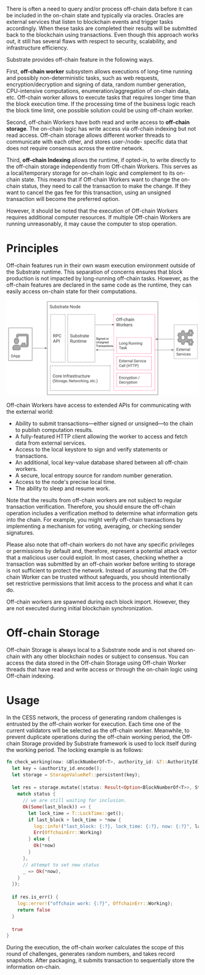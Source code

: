 There is often a need to query and/or process off-chain data before it can be included in the on-chain state and typically via oracles. Oracles are external services that listen to blockchain events and trigger tasks accordingly. When these tasks are completed their results will be submitted back to the blockchain using transactions. Even though this approach works out, it still has several flaws with respect to security, scalability, and infrastructure efficiency.

Substrate provides off-chain feature in the following ways.

First, **off-chain worker** subsystem allows executions of long-time running and possibly non-deterministic tasks, such as web requests, encryption/decryption and signing of data, random number generation, CPU-intensive computations, enumeration/aggregation of on-chain data, etc. Off-chain worker allows to execute tasks that requires longer time than the block execution time. If the processing time of the business logic reach the block time limit, one possible solution could be using off-chain worker.

Second, off-chain Workers have both read and write access to **off-chain storage**. The on-chain logic has write access via off-chain indexing but not read access. Off-chain storage allows different worker threads to communicate with each other, and stores user-/node- specific data that does not require consensus across the entire network.

Third, **off-chain Indexing** allows the runtime, if opted-in, to write directly to the off-chain storage independently from Off-chain Workers. This serves as a local/temporary storage for on-chain logic and complement to its on-chain state. This means that if Off-chain Workers want to change the on-chain status, they need to call the transaction to make the change. If they want to cancel the gas fee for this transaction, using an unsigned transaction will become the preferred option.

However, it should be noted that the execution of Off-chain Workers requires additional computer resources. If multiple Off-chain Workers are running unreasonably, it may cause the computer to stop operation.

# Principles

Off-chain features run in their own wasm execution environment outside of the Substrate runtime. This separation of concerns ensures that block production is not impacted by long-running off-chain tasks. However, as the off-chain features are declared in the same code as the runtime, they can easily access on-chain state for their computations.

![Off-chain Worker](../../assets/concepts/blockchain-core/off-chain-worker.png)

Off-chain Workers have access to extended APIs for communicating with the external world:

- Ability to submit transactions—either signed or unsigned—to the chain to publish computation results.
- A fully-featured HTTP client allowing the worker to access and fetch data from external services.
- Access to the local keystore to sign and verify statements or transactions.
- An additional, local key-value database shared between all off-chain workers.
- A secure, local entropy source for random number generation.
- Access to the node's precise local time.
- The ability to sleep and resume work.

Note that the results from off-chain workers are not subject to regular transaction verification. Therefore, you should ensure the off-chain operation includes a verification method to determine what information gets into the chain. For example, you might verify off-chain transactions by implementing a mechanism for voting, averaging, or checking sender signatures.

Please also note that off-chain workers do not have any specific privileges or permissions by default and, therefore, represent a potential attack vector that a malicious user could exploit. In most cases, checking whether a transaction was submitted by an off-chain worker before writing to storage is not sufficient to protect the network. Instead of assuming that the Off-chain Worker can be trusted without safeguards, you should intentionally set restrictive permissions that limit access to the process and what it can do.

Off-chain workers are spawned during each block import. However, they are not executed during initial blockchain synchronization.

# Off-chain Storage

Off-chain Storage is always local to a Substrate node and is not shared on-chain with any other blockchain nodes or subject to consensus. You can access the data stored in the Off-chain Storage using Off-chain Worker threads that have read and write access or through the on-chain logic using Off-chain indexing.

# Usage

In the CESS network, the process of generating random challenges is entrusted by the off-chain worker for execution. Each time one of the current validators will be selected as the off-chain worker. Meanwhile, to prevent duplicate operations during the off-chain working period, the Off-chain Storage provided by Substrate framework is used to lock itself during the working period. The locking example is as follows:

```rust
fn check_working(now: &BlockNumberOf<T>, authority_id: &T::AuthorityId) -> bool {
  let key = &authority_id.encode();
  let storage = StorageValueRef::persistent(key);

  let res = storage.mutate(|status: Result<Option<BlockNumberOf<T>>, StorageRetrievalError>| {
    match status {
      // we are still waiting for inclusion.
      Ok(Some(last_block)) => {
        let lock_time = T::LockTime::get();
        if last_block + lock_time > *now {
          log::info!("last_block: {:?}, lock_time: {:?}, now: {:?}", last_block, lock_time, now);
          Err(OffchainErr::Working)
        } else {
          Ok(*now)
        }
      },
      // attempt to set new status
      _ => Ok(*now),
    }
  });

  if res.is_err() {
    log::error!("offchain work: {:?}", OffchainErr::Working);
    return false
  }

  true
}
```

During the execution, the off-chain worker calculates the scope of this round of challenges, generates random numbers, and takes record snapshots. After packaging, it submits transaction to sequentially store the information on-chain.

